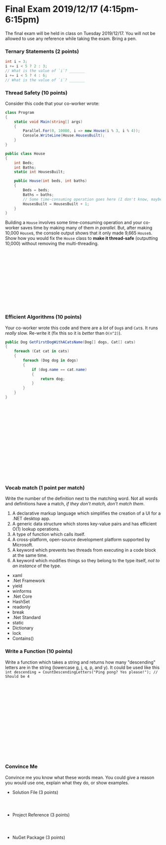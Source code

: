 # Final Exam 2019/12/17 (4:15pm-6:15pm)
The final exam will be held in class on Tuesday 2019/12/17. You will not be allowed to use any reference while taking the exam. Bring a pen.
### Ternary Statements (2 points)
```c#
int i = 3;
i += i < 5 ? 2 : 3;
// What is the value of `i`? _______
i += i < 5 ? 4 : 6;
// What is the value of `i`? _______
```

### Thread Safety (10 points)
Consider this code that your co-worker wrote:
```c#
class Program
{
	static void Main(string[] args)
	{
		Parallel.For(0, 10000, i => new House(i % 3, i % 4));
		Console.WriteLine(House.HousesBuilt);
	}
}

public class House
{
	int Beds;
	int Baths;
	static int HousesBuilt;

	public House(int beds, int baths)
	{
		Beds = beds;
		Baths = baths;
		// Some time-consuming operation goes here (I don't know, maybe a database call).
		HousesBuilt = HousesBuilt + 1;
	}
}
```
Building a `House` involves some time-consuming operation and your co-worker saves time by making many of them *in parallel*. But, after making 10,000 `House`s, the console output shows that it only made 9,665 `House`s. Show how you would fix the `House` class to **make it thread-safe** (outputting 10,000) without removing the multi-threading.
```














```

### Efficient Algorithms (10 points)
Your co-worker wrote this code and there are a *lot* of `Dog`s and `Cat`s. It runs *really* slow. Re-write it (fix this so it is *better* than `O(n^2)`).
```c#
public Dog GetFirstDogWithACatsName(Dog[] dogs, Cat[] cats)
{
	foreach (Cat cat in cats)
	{
		foreach (Dog dog in dogs)
		{
			if (dog.name == cat.name)
			{
				return dog;
			}
		}
	}
}




















```

### Vocab match (1 point per match)
Write the number of the definition next to the matching word.
Not all words and definitions have a match, *if they don't match, don't match them*.

1. A declarative markup language which simplifies the creation of a UI for a .NET desktop app.
1. A generic data structure which stores key-value pairs and has efficient O(1) lookup operations.
1. A type of function which calls itself.
1. A cross-platform, open-source development platform supported by Microsoft.
1. A keyword which prevents two threads from executing in a code block at the same time.
1. A keyword which modifies things so they belong to the type itself, *not to an instance* of the type.

* xaml
* .Net Framework
* yield
* winforms
* .Net Core
* HashSet<T>
* readonly
* break
* .Net Standard
* static
* Dictionary<T>
* lock
* Contains()

### Write a Function (10 points)
Write a function which takes a string and returns how many "descending" letters are in the string (lowercase g, j, q, p, and y).
It could be used like this
`int descending = CountDescendingLetters("Ping pong? Yes please!"); // Should be 4`
```


















```

### Convince Me
Convince me you know what these words mean. You could give a reason you would use one, explain what they do, or show examples.
* Solution File (3 points)
```



```
* Project Reference (3 points)
```



```
* NuGet Package (3 points)
```



```